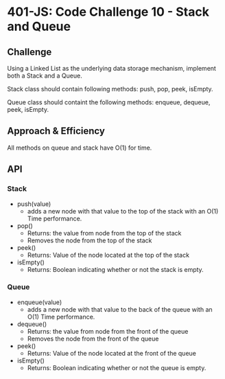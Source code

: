 # 401-JS: Code Challenge 10 - Stack and Queue

## Challenge

Using a Linked List as the underlying data storage mechanism, implement both a Stack and a Queue.

Stack class should contain following methods: push, pop, peek, isEmpty.

Queue class should containt the following methods: enqueue, dequeue, peek, isEmpty.
  
## Approach & Efficiency
<!-- What approach did you take? Why? What is the Big O space/time for this approach? -->
All methods on queue and stack have O(1) for time.


## API
<!-- Description of each method publicly available to your Linked List -->
### Stack

- push(value)
  - adds a new node with that value to the top of the stack with an O(1) Time performance.
- pop()
  - Returns: the value from node from the top of the stack
  - Removes the node from the top of the stack
- peek()
  - Returns: Value of the node located at the top of the stack
- isEmpty()
  - Returns: Boolean indicating whether or not the stack is empty.

### Queue

- enqueue(value)
  - adds a new node with that value to the back of the queue with an O(1) Time performance.
- dequeue()
  - Returns: the value from node from the front of the queue
  - Removes the node from the front of the queue
- peek()
  - Returns: Value of the node located at the front of the queue
- isEmpty()
  - Returns:  Boolean indicating whether or not the queue is empty.
  
